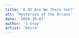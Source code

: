 ```yaml
---
title: '6.45 Are We There Yet?'
alt: 'Mysteries of the Arcana'
date: '2024-10-03'
author: 'J Gray'
artist: 'Keira'
---
```

